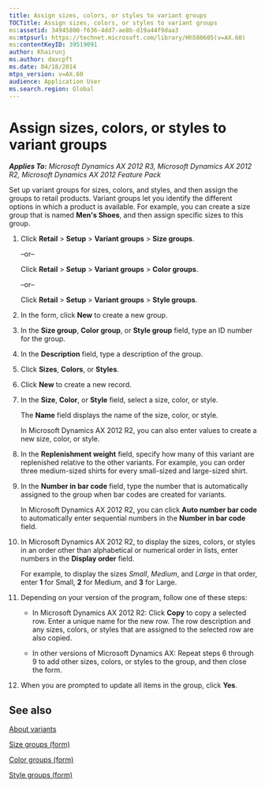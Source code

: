 ```yaml
---
title: Assign sizes, colors, or styles to variant groups
TOCTitle: Assign sizes, colors, or styles to variant groups
ms:assetid: 34945800-f636-4dd7-ae8b-d19a44f9daa3
ms:mtpsurl: https://technet.microsoft.com/library/Hh580605(v=AX.60)
ms:contentKeyID: 39519091
author: Khairunj
ms.author: daxcpft
ms.date: 04/18/2014
mtps_version: v=AX.60
audience: Application User
ms.search.region: Global
---
```


# Assign sizes, colors, or styles to variant groups 


_**Applies To:** Microsoft Dynamics AX 2012 R3, Microsoft Dynamics AX 2012 R2, Microsoft Dynamics AX 2012 Feature Pack_

Set up variant groups for sizes, colors, and styles, and then assign the groups to retail products. Variant groups let you identify the different options in which a product is available. For example, you can create a size group that is named **Men's Shoes**, and then assign specific sizes to this group.

1.  Click **Retail** \> **Setup** \> **Variant groups** \> **Size groups**.
    
    –or–
    
    Click **Retail** \> **Setup** \> **Variant groups** \> **Color groups**.
    
    –or–
    
    Click **Retail** \> **Setup** \> **Variant groups** \> **Style groups**.

2.  In the form, click **New** to create a new group.

3.  In the **Size group**, **Color group**, or **Style group** field, type an ID number for the group.

4.  In the **Description** field, type a description of the group.

5.  Click **Sizes**, **Colors**, or **Styles**.

6.  Click **New** to create a new record.

7.  In the **Size**, **Color**, or **Style** field, select a size, color, or style.
    
    The **Name** field displays the name of the size, color, or style.
    
    In Microsoft Dynamics AX 2012 R2, you can also enter values to create a new size, color, or style.

8.  In the **Replenishment weight** field, specify how many of this variant are replenished relative to the other variants. For example, you can order three medium-sized shirts for every small-sized and large-sized shirt.

9.  In the **Number in bar code** field, type the number that is automatically assigned to the group when bar codes are created for variants.
    
    In Microsoft Dynamics AX 2012 R2, you can click **Auto number bar code** to automatically enter sequential numbers in the **Number in bar code** field.

10. In Microsoft Dynamics AX 2012 R2, to display the sizes, colors, or styles in an order other than alphabetical or numerical order in lists, enter numbers in the **Display order** field.
    
    For example, to display the sizes *Small*, *Medium*, and *Large* in that order, enter **1** for Small, **2** for Medium, and **3** for Large.

11. Depending on your version of the program, follow one of these steps:
    
      - In Microsoft Dynamics AX 2012 R2: Click **Copy** to copy a selected row. Enter a unique name for the new row. The row description and any sizes, colors, or styles that are assigned to the selected row are also copied.
    
      - In other versions of Microsoft Dynamics AX: Repeat steps 6 through 9 to add other sizes, colors, or styles to the group, and then close the form.

12. When you are prompted to update all items in the group, click **Yes**.

## See also

[About variants](about-variants.md)

[Size groups (form)](https://technet.microsoft.com/library/hh597326\(v=ax.60\))

[Color groups (form)](https://technet.microsoft.com/library/hh597230\(v=ax.60\))

[Style groups (form)](https://technet.microsoft.com/library/hh597260\(v=ax.60\))

  


